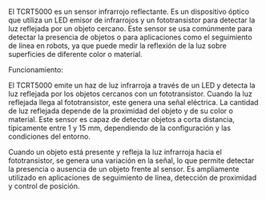 El TCRT5000 es un sensor infrarrojo reflectante. Es un dispositivo óptico que utiliza un LED emisor de infrarrojos y un fototransistor para detectar la luz reflejada por un objeto cercano. Este sensor se usa comúnmente para detectar la presencia de objetos o para aplicaciones como el seguimiento de línea en robots, ya que puede medir la reflexión de la luz sobre superficies de diferente color o material.

Funcionamiento:

El TCRT5000 emite un haz de luz infrarroja a través de un LED y detecta la luz reflejada por los objetos cercanos con un fototransistor. Cuando la luz reflejada llega al fototransistor, este genera una señal eléctrica. La cantidad de luz reflejada depende de la proximidad del objeto y de su color o material. Este sensor es capaz de detectar objetos a corta distancia, típicamente entre 1 y 15 mm, dependiendo de la configuración y las condiciones del entorno.

Cuando un objeto está presente y refleja la luz infrarroja hacia el fototransistor, se genera una variación en la señal, lo que permite detectar la presencia o ausencia de un objeto frente al sensor. Es ampliamente utilizado en aplicaciones de seguimiento de línea, detección de proximidad y control de posición.
